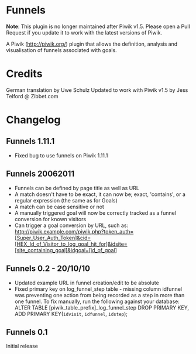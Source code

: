 Funnels
=======

**Note**: This plugin is no longer maintained after Piwik v1.5. Please open a Pull Request if you update it to work with the latest versions of Piwik.

A Piwik (http://piwik.org/) plugin that allows the definition, analysis and visualisation of funnels associated with goals.

Credits
=======

German translation by Uwe Schulz
Updated to work with Piwik v1.5 by Jess Telford @ Zibbet.com

Changelog
=========

Funnels 1.11.1
--------------
* Fixed bug to use funnels on Piwik 1.11.1

Funnels 20062011
----------------
* Funnels can be defined by page title as well as URL
* A match doesn't have to be exact, it can now be; exact, 'contains', or a regular expression (the same as for Goals)
* A match can be case sensitive or not
* A manually triggered goal will now be correctly tracked as a funnel conversion for known visitors
* Can trigger a goal conversion by URL, such as: http://piwik.example.com/piwik.php?token_auth=[Super_User_Auth_Token]&cid=[HEX_Id_of_Visitor_to_log_goal_hit_for]&idsite=[site_containing_goal]&idgoal=[id_of_goal]

Funnels 0.2 - 20/10/10
----------------------
* Updated example URL in funnel creation/edit to be absolute
* Fixed primary key on log_funnel_step table - missing column idfunnel was preventing one action from being recorded as a step in more than one funnel. To fix manually, run the following against your database:
	ALTER TABLE [piwik_table_prefix]_log_funnel_step DROP PRIMARY KEY, ADD PRIMARY KEY(`idvisit`, `idfunnel`, `idstep`);

Funnels 0.1  
-----------
Initial release

